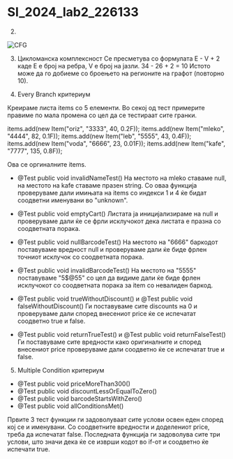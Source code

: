 # SI_2024_lab2_226133

2.
![CFG](https://github.com/RebekaManeva/SI_2024_lab2_226133/assets/167009682/204faaf7-b19e-4415-bd02-7d2ac48bc494)

3. Цикломанска комплексност
Се пресметува со формулата E - V + 2 каде E e број на ребра, V е број на јазли.
34 - 26 + 2 = 10
Истото може да го добиеме со броењето на регионите на графот (повторно 10).

4. Every Branch критериум

Креираме листа items со 5 елементи. Во секој од тест примерите правиме по
мала промена со цел да се тестираат сите гранки.

items.add(new Item("oriz", "3333", 40, 0.2F));
items.add(new Item("mleko", "4444", 82, 0.1F));
items.add(new Item("leb", "5555", 43, 0.4F));
items.add(new Item("voda", "6666", 23, 0.01F));
items.add(new Item("kafe", "7777", 135, 0.8F));

Ова се оргиналните items.

 - @Test public void invalidNameTest()
На местото на mleko ставаме null, на местото на kafe ставаме празен string.
Со оваа функција проверуваме дали имињата на items со индекси 1 и 4 ќе бидат соодветни именувани во "unknown".

 - @Test public void emptyCart()
Листата ја иницијализираме на null и проверуваме дали ќе се фрли исклучокот дека листата е празна со соодветната порака.

 - @Test public void nullBarcodeTest()
На местото на "6666" баркодот поставуваме вредност null и проверуваме дали ќе биде фрлен точниот исклучок со соодветната порака.

 - @Test public void invalidBarcodeTest()
На местото на "5555" поставуваме "5$@55" со цел да видиме дали ќе биде фрлен исклучокот со соодветната порака за item со невалиден баркод.

 - @Test public void trueWithoutDiscount() и 
   @Test public void falseWithoutDiscount()
Ги поставуваме сите discounts на 0 и проверуваме дали според внесениот price ќе се испечатат соодветно true и false.

 - @Test public void returnTrueTest() и
   @Test public void returnFalseTest()
Ги поставуваме сите вредности како оригиналните и според внесениот price проверуваме дали соодветно ќе се испечатат true и false.

5. Multiple Condition критериум

- @Test public void priceMoreThan300()
- @Test public void discountLessOrEqualToZero()
- @Test public void barcodeStartsWithZero()
- @Test public void allConditionsMet()

Првите 3 тест функции ги задоволуваат сите услови освен еден според кој се и именувани. Со соодветните вредности и доделениот price, треба да испечатат false.
Последната функција ги задоволува сите три услови, што значи дека ќе се изврши кодот во if-от и соодветно ќе испечати true.

